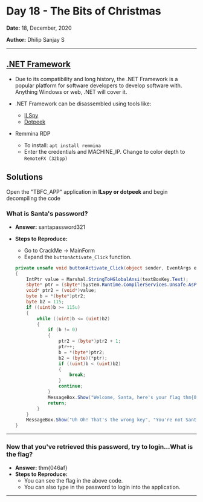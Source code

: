 # Day 18 - The Bits of Christmas

**Date:** 18, December, 2020

**Author:** Dhilip Sanjay S

---
## [.NET Framework](https://dotnet.microsoft.com/)
- Due to its compatibility and long history, the .NET Framework is a popular platform for software developers to develop software with. Anything Windows or web, .NET will cover it.
- .NET Framework can be disassembled using tools like:
    - [ILSpy](https://github.com/icsharpcode/ILSpy)
    - [Dotpeek](https://www.jetbrains.com/decompiler/)

- Remmina RDP
    - To install: `apt install remmina`
    - Enter the credentials and MACHINE_IP. Change to color depth to `RemoteFX (32bpp)`


## Solutions
Open the "TBFC_APP" application in **ILspy or dotpeek** and begin decompiling the code

### What is Santa's password?
- **Answer:** santapassword321
- **Steps to Reproduce:** 
    - Go to CrackMe -> MainForm
    - Expand the `buttonActivate_Click` function.

    ```c#
    private unsafe void buttonActivate_Click(object sender, EventArgs e)
	{
		IntPtr value = Marshal.StringToHGlobalAnsi(textBoxKey.Text);
		sbyte* ptr = (sbyte*)System.Runtime.CompilerServices.Unsafe.AsPointer(ref <Module>.??_C@_0BB@IKKDFEPG@santapassword321@);
		void* ptr2 = (void*)value;
		byte b = *(byte*)ptr2;
		byte b2 = 115;
		if ((uint)b >= 115u)
		{
			while ((uint)b <= (uint)b2)
			{
				if (b != 0)
				{
					ptr2 = (byte*)ptr2 + 1;
					ptr++;
					b = *(byte*)ptr2;
					b2 = (byte)(*ptr);
					if ((uint)b < (uint)b2)
					{
						break;
					}
					continue;
				}
				MessageBox.Show("Welcome, Santa, here's your flag thm{046af}", "That's the right key!", MessageBoxButtons.OK, MessageBoxIcon.Asterisk);
				return;
			}
		}
		MessageBox.Show("Uh Oh! That's the wrong key", "You're not Santa!", MessageBoxButtons.OK, MessageBoxIcon.Hand);
	}
    
    ```
---

### Now that you've retrieved this password, try to login...What is the flag?
- **Answer:** thm{046af}
- **Steps to Reproduce:** 
    - You can see the flag in the above code.
    - You can also type in the password to login into the application.
---